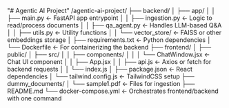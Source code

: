 "# Agentic AI Project" 
/agentic-ai-project/
├── backend/
│   ├── app/
│   │   ├── main.py            ← FastAPI app entrypoint
│   │   ├── ingestion.py       ← Logic to read/process documents
│   │   ├── qa_agent.py        ← Handles LLM-based Q&A
│   │   ├── utils.py           ← Utility functions
│   │   └── vector_store/      ← FAISS or other embeddings storage
│   ├── requirements.txt       ← Python dependencies
│   └── Dockerfile             ← For containerizing the backend
├── frontend/
│   ├── public/
│   ├── src/
│   │   ├── components/
│   │   │   └── ChatWindow.jsx ← Chat UI component
│   │   ├── App.jsx
│   │   ├── api.js             ← Axios or fetch for backend requests
│   │   └── index.js
│   ├── package.json           ← React dependencies
│   └── tailwind.config.js     ← TailwindCSS setup
├── dummy_documents/
│   └── sample1.pdf            ← Files for ingestion
├── README.md
└── docker-compose.yml         ← Orchestrates frontend/backend with one command
